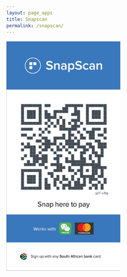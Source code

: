 ```yaml
---
layout: page_apps
title: Snapscan
permalink: /snapscan/
---
```


<img src="../assets/img/snap.jpg" width="300px">
